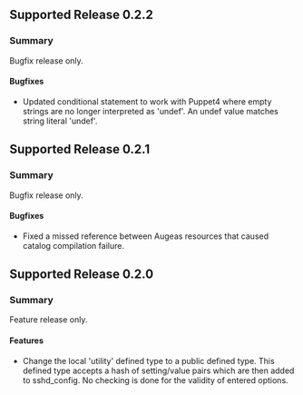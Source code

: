 ## Supported Release 0.2.2
### Summary

Bugfix release only.

#### Bugfixes
- Updated conditional statement to work with Puppet4 where empty strings
  are no longer interpreted as 'undef'. An undef value matches string 
  literal 'undef'.

## Supported Release 0.2.1
### Summary

Bugfix release only.

#### Bugfixes
- Fixed a missed reference between Augeas resources that caused catalog
  compilation failure.

## Supported Release 0.2.0
### Summary

Feature release only.

#### Features
- Change the local 'utility' defined type to a public defined type.
  This defined type accepts a hash of setting/value pairs which are then
  added to sshd_config. No checking is done for the validity of entered
  options.
